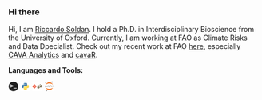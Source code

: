 ### Hi there 
 Hi, I am [Riccardo Soldan](https://www.linkedin.com/in/riccardo-soldan-80633782/). I hold a Ph.D. in Interdisciplinary Bioscience from the University of Oxford. Currently, I am working at FAO as Climate Risks and Data Dpecialist. 
Check out my recent work at FAO [here](https://github.com/Risk-Team), especially [CAVA Analytics](https://github.com/Risk-Team/CAVA-Analytics) and [cavaR](https://github.com/Risk-Team/cavaR).
   
 **Languages and Tools:**  

<code><img height="20" src="https://raw.githubusercontent.com/github/explore/80688e429a7d4ef2fca1e82350fe8e3517d3494d/topics/terminal/terminal.png"></code>
<code><img height="20" src="https://raw.githubusercontent.com/github/explore/80688e429a7d4ef2fca1e82350fe8e3517d3494d/topics/python/python.png"></code>
<code><img height="20" src="https://raw.githubusercontent.com/github/explore/80688e429a7d4ef2fca1e82350fe8e3517d3494d/topics/git/git.png"></code>
<code><img height="20" src="https://raw.githubusercontent.com/github/explore/80688e429a7d4ef2fca1e82350fe8e3517d3494d/topics/jupyter-notebook/jupyter-notebook.png"></code>


  

